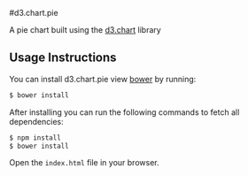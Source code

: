 #d3.chart.pie

A pie chart built using the [d3.chart](https://github.com/misoproject/d3.chart) library

## Usage Instructions

You can install d3.chart.pie view [bower](http://bower.io) by running:
```javascript
$ bower install
```
After installing you can run the following commands to fetch all dependencies:
```javascript
$ npm install
$ bower install
```
Open the `index.html` file in your browser.
